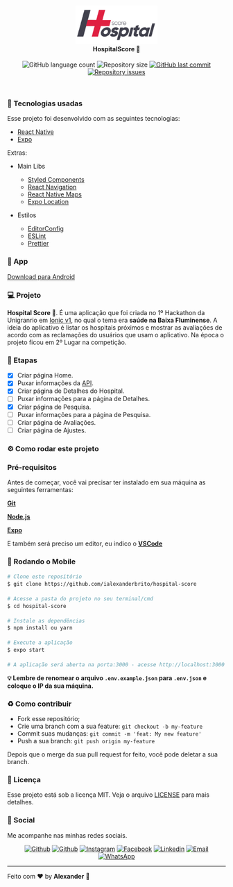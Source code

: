 <h4 align="center">
<img src="src/assets/logo.png" width="190px" /><br>
 <b>HospitalScore</b> 🏥
</h4>
<p align="center">
  <img alt="GitHub language count" src="https://img.shields.io/github/languages/count/ialexanderbrito/hospital-score.svg">

  <img alt="Repository size" src="https://img.shields.io/github/repo-size/ialexanderbrito/hospital-score.svg">
  
  <a href="https://github.com/ialexanderbrito/be-the-hero/commits/master">
    <img alt="GitHub last commit" src="https://img.shields.io/github/last-commit/ialexanderbrito/hospital-score.svg"></a>

  <a href="https://github.com/ialexanderbrito/be-the-hero/issues">
    <img alt="Repository issues" src="https://img.shields.io/github/issues/ialexanderbrito/hospital-score.svg"></a>
</p>

<br>

### :rocket: Tecnologias usadas
Esse projeto foi desenvolvido com as seguintes tecnologias:
- [React Native](https://reactnative.dev/)
- [Expo](https://expo.io/)

Extras:

- Main Libs
  - [Styled Components](https://styled-components.com/)
  - [React Navigation](https://reactnavigation.org/)
  - [React Native Maps](https://github.com/react-native-community/react-native-maps)
  - [Expo Location](https://docs.expo.io/versions/latest/sdk/location/)
  
- Estilos
  - [EditorConfig](https://editorconfig.org/)
  - [ESLint](https://eslint.org/)
  - [Prettier](https://prettier.io/)

### 📱 App

[Download para Android](#)

### 💻 Projeto

<b>Hospital Score 🏥</b>. É uma aplicação que foi criada no 1º Hackathon da Unigranrio em [Ionic v1](https://github.com/ialexanderbrito/HospitalScore), 
no qual o tema era <b>saúde na Baixa Fluminense</b>. A ideia do aplicativo é listar os hospitais próximos e mostrar as avaliações de acordo
com as reclamações do usuários que usam o aplicativo. Na época o projeto ficou em 2º Lugar na competição.

### 📃 Etapas

- [x] Criar página Home.
- [x] Puxar informações da [API](https://github.com/ialexanderbrito/api-hospital-score).
- [x] Criar página de Detalhes do Hospital.
- [ ] Puxar informações para a página de Detalhes.
- [x] Criar página de Pesquisa.
- [ ] Puxar informações para a página de Pesquisa.
- [ ] Criar página de Avaliações.
- [ ] Criar página de Ajustes.

### ⚙ Como rodar este projeto

### Pré-requisitos

Antes de começar, você vai precisar ter instalado em sua máquina as seguintes ferramentas:

<b>[Git](https://git-scm.com)</b>

<b>[Node.js](https://nodejs.org/en/)</b>

<b>[Expo](https://expo.io)</b>

E também será preciso um editor, eu indico o <b>[VSCode](https://code.visualstudio.com/)</b>

### 🧭 Rodando o Mobile

```bash
# Clone este repositório
$ git clone https://github.com/ialexanderbrito/hospital-score

# Acesse a pasta do projeto no seu terminal/cmd
$ cd hospital-score

# Instale as dependências
$ npm install ou yarn

# Execute a aplicação
$ expo start

# A aplicação será aberta na porta:3000 - acesse http://localhost:3000
```

<b>💡 Lembre de renomear o arquivo ``.env.example.json`` para ``.env.json`` e coloque o IP da sua máquina.</b>

### :recycle: Como contribuir

- Fork esse repositório;
- Crie uma branch com a sua feature: `git checkout -b my-feature`
- Commit suas mudanças: `git commit -m 'feat: My new feature'`
- Push a sua branch: `git push origin my-feature`

Depois que o merge da sua pull request for feito, você pode deletar a sua branch.

### :memo: Licença

Esse projeto está sob a licença MIT. Veja o arquivo [LICENSE](LICENSE) para mais detalhes.

### 📱 Social

Me acompanhe nas minhas redes sociais.

<p align="center">

   <a href="https://github.com/ialexanderbrito" target="_blank" >
    <img alt="Github" src="https://img.shields.io/badge/Github--%23F8952D?style=social&logo=github"></a>
    
   <a href="https://twitter.com/ialexanderbrito" target="_blank" > 
     <img alt="Github" src="https://img.shields.io/badge/Twitter--%23F8952D?style=social&logo=twitter"></a> 
  
  <a href="https://instagram.com/ialexanderbrito" target="_blank" >
    <img alt="Instagram" src="https://img.shields.io/badge/Instagram--%23F8952D?style=social&logo=instagram"></a> 
  
  <a href="https://facebook.com/ialexanderbrito" target="_blank" >
    <img alt="Facebook" src="https://img.shields.io/badge/Facebook--%23F8952D?style=social&logo=facebook"></a> 

  <a href="https://www.linkedin.com/in/ialexanderbrito/" target="_blank" >
    <img alt="Linkedin" src="https://img.shields.io/badge/Linkedin--%23F8952D?style=social&logo=linkedin"></a> 
  
  <a href="mailto:ialexanderbrito@gmail.com" target="_blank" >
    <img alt="Email" src="https://img.shields.io/badge/Email--%23F8952D?style=social&logo=gmail"></a> 
  
  <a href="https://api.whatsapp.com/send?phone=5521979434402" target="_blank" >
    <img alt="WhatsApp" src="https://img.shields.io/badge/Whatsapp--%23F8952D?style=social&logo=whatsapp"></a>
</p>

---

Feito com ❤️ by **Alexander** 🤙
